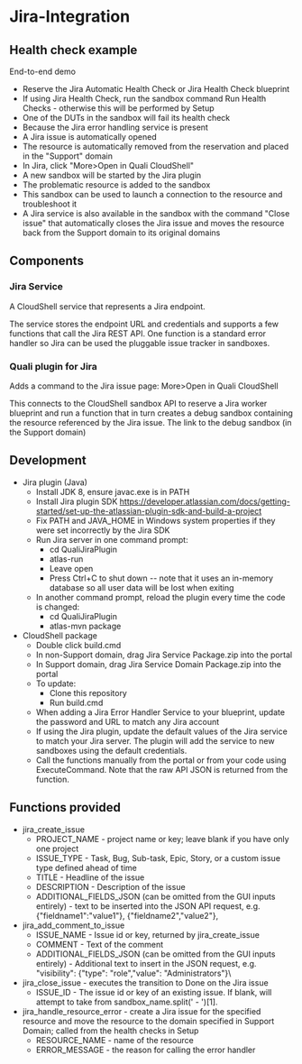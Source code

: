 # Jira-Integration


## Health check example

End-to-end demo 

- Reserve the Jira Automatic Health Check or Jira Health Check blueprint
- If using Jira Health Check, run the sandbox command Run Health Checks - otherwise this will be performed by Setup
- One of the DUTs in the sandbox will fail its health check
- Because the Jira error handling service is present
- A Jira issue is automatically opened
- The resource is automatically removed from the reservation and placed in the "Support" domain
- In Jira, click "More>Open in Quali CloudShell"
- A new sandbox will be started by the Jira plugin
- The problematic resource is added to the sandbox
- This sandbox can be used to launch a connection to the resource and troubleshoot it
- A Jira service is also available in the sandbox with the command "Close issue" that automatically closes the Jira issue and moves the resource back from the Support domain to its original domains


## Components

### Jira Service

A CloudShell service that represents a Jira endpoint.

The service stores the endpoint URL and credentials and supports a few functions that call the Jira REST API. One function is a standard error handler so Jira can be used the pluggable issue tracker in sandboxes.

### Quali plugin for Jira

Adds a command to the Jira issue page: More>Open in Quali CloudShell

This connects to the CloudShell sandbox API to reserve a Jira worker blueprint and run a function that in turn creates a debug sandbox containing the resource referenced by the Jira issue. The link to the debug sandbox (in the Support domain) 




## Development
- Jira plugin (Java)
  - Install JDK 8, ensure javac.exe is in PATH
  - Install Jira plugin SDK https://developer.atlassian.com/docs/getting-started/set-up-the-atlassian-plugin-sdk-and-build-a-project
  - Fix PATH and JAVA_HOME in Windows system properties if they were set incorrectly by the Jira SDK
  - Run Jira server in one command prompt:
    - cd QualiJiraPlugin
    - atlas-run
    - Leave open
    - Press Ctrl+C to shut down -- note that it uses an in-memory database so all user data will be lost when exiting
  - In another command prompt, reload the plugin every time the code is changed:
    - cd QualiJiraPlugin
    - atlas-mvn package
- CloudShell package
  - Double click build.cmd
  - In non-Support domain, drag Jira Service Package.zip into the portal
  - In Support domain, drag Jira Service Domain Package.zip into the portal
  - To update:
	- Clone this repository
	- Run build.cmd
  - When adding a Jira Error Handler Service to your blueprint, update the password and URL to match any Jira account
  - If using the Jira plugin, update the default values of the Jira service to match your Jira server. The plugin will add the service to new sandboxes using the default credentials.
  - Call the functions manually from the portal or from your code using ExecuteCommand. Note that the raw API JSON is returned from the function.

## Functions provided
- jira_create_issue
    - PROJECT_NAME - project name or key; leave blank if you have only one project
    - ISSUE_TYPE - Task, Bug, Sub-task, Epic, Story, or a custom issue type defined ahead of time
    - TITLE - Headline of the issue
    - DESCRIPTION - Description of the issue
    - ADDITIONAL_FIELDS_JSON (can be omitted from the GUI inputs entirely) - text to be inserted into the JSON API request, e.g. {"fieldname1":"value1"}, {"fieldname2","value2"},
- jira_add_comment_to_issue
    - ISSUE_NAME - Issue id or key, returned by jira_create_issue
    - COMMENT - Text of the comment
    - ADDITIONAL_FIELDS_JSON (can be omitted from the GUI inputs entirely) - Additional text to insert in the JSON request, e.g. "visibility": {"type": "role","value": "Administrators"}\
- jira_close_issue - executes the transition to Done on the Jira issue
    - ISSUE_ID - The issue id or key of an existing issue. If blank, will attempt to take from sandbox_name.split(' - ')[1].
- jira_handle_resource_error - create a Jira issue for the specified resource and move the resource to the domain specified in Support Domain; called from the health checks in Setup
    - RESOURCE_NAME - name of the resource 
    - ERROR_MESSAGE - the reason for calling the error handler
